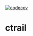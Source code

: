 [![codecov](https://codecov.io/gh/mikekazakov/ctrail/branch/master/graph/badge.svg)](https://codecov.io/gh/mikekazakov/ctrail)
# ctrail
